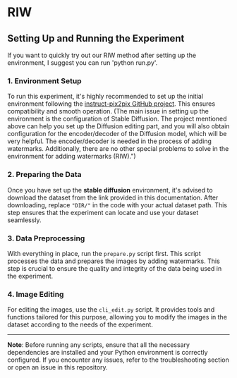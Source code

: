 # RIW

## Setting Up and Running the Experiment
If you want to quickly try out our RIW method after setting up the environment, I suggest you can run 'python run.py'.

### 1. Environment Setup
To run this experiment, it's highly recommended to set up the initial environment following the [instruct-pix2pix GitHub project](https://github.com/YOUR_GITHUB_LINK/instruct-pix2pix). This ensures compatibility and smooth operation.
(The main issue in setting up the environment is the configuration of Stable Diffusion. The project mentioned above can help you set up the Diffusion editing part, and you will also obtain configuration for the encoder/decoder of the Diffusion model, which will be very helpful. The encoder/decoder is needed in the process of adding watermarks. Additionally, there are no other special problems to solve in the environment for adding watermarks (RIW).")

### 2. Preparing the Data
Once you have set up the **stable diffusion** environment, it's advised to download the dataset from the link provided in this documentation. After downloading, replace `"DIR/"` in the code with your actual dataset path. This step ensures that the experiment can locate and use your dataset seamlessly.

### 3. Data Preprocessing
With everything in place, run the `prepare.py` script first. This script processes the data and prepares the images by adding watermarks. This step is crucial to ensure the quality and integrity of the data being used in the experiment.

### 4. Image Editing
For editing the images, use the `cli_edit.py` script. It provides tools and functions tailored for this purpose, allowing you to modify the images in the dataset according to the needs of the experiment.

---

**Note**: Before running any scripts, ensure that all the necessary dependencies are installed and your Python environment is correctly configured. If you encounter any issues, refer to the troubleshooting section or open an issue in this repository.
